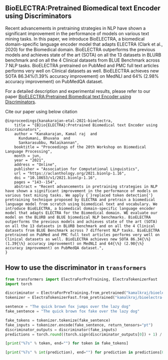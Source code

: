 ## BioELECTRA:Pretrained Biomedical text Encoder using Discriminators

Recent advancements in pretraining strategies in NLP have shown a significant improvement in the performance of models on various text mining tasks. In this paper, we introduce BioELECTRA, a biomedical domain-specific language encoder model that adapts ELECTRA (Clark et al., 2020) for the Biomedical domain. BioELECTRA outperforms the previous models and achieves state of the art (SOTA) on all the 13 datasets in BLURB benchmark and on all the 4 Clinical datasets from BLUE Benchmark across 7 NLP tasks. BioELECTRA pretrained on PubMed and PMC full text articles performs very well on Clinical datasets as well. BioELECTRA achieves new SOTA 86.34%(1.39% accuracy improvement) on MedNLI and 64% (2.98% accuracy improvement) on PubMedQA dataset.

For a detailed description and experimental results, please refer to our paper [BioELECTRA:Pretrained Biomedical text Encoder using Discriminators](https://www.aclweb.org/anthology/2021.bionlp-1.16/).

Cite our paper using below citation 
```
@inproceedings{kanakarajan-etal-2021-bioelectra,
    title = "{B}io{ELECTRA}:Pretrained Biomedical text Encoder using Discriminators",
    author = "Kanakarajan, Kamal raj  and
      Kundumani, Bhuvana  and
      Sankarasubbu, Malaikannan",
    booktitle = "Proceedings of the 20th Workshop on Biomedical Language Processing",
    month = jun,
    year = "2021",
    address = "Online",
    publisher = "Association for Computational Linguistics",
    url = "https://aclanthology.org/2021.bionlp-1.16",
    doi = "10.18653/v1/2021.bionlp-1.16",
    pages = "143--154",
    abstract = "Recent advancements in pretraining strategies in NLP have shown a significant improvement in the performance of models on various text mining tasks. We apply {`}replaced token detection{'} pretraining technique proposed by ELECTRA and pretrain a biomedical language model from scratch using biomedical text and vocabulary. We introduce BioELECTRA, a biomedical domain-specific language encoder model that adapts ELECTRA for the Biomedical domain. WE evaluate our model on the BLURB and BLUE biomedical NLP benchmarks. BioELECTRA outperforms the previous models and achieves state of the art (SOTA) on all the 13 datasets in BLURB benchmark and on all the 4 Clinical datasets from BLUE Benchmark across 7 different NLP tasks. BioELECTRA pretrained on PubMed and PMC full text articles performs very well on Clinical datasets as well. BioELECTRA achieves new SOTA 86.34{\%}(1.39{\%} accuracy improvement) on MedNLI and 64{\%} (2.98{\%} accuracy improvement) on PubMedQA dataset.",
}
```


## How to use the discriminator in `transformers`

```python
from transformers import ElectraForPreTraining, ElectraTokenizerFast
import torch

discriminator = ElectraForPreTraining.from_pretrained("kamalkraj/bioelectra-base-discriminator-pubmed")
tokenizer = ElectraTokenizerFast.from_pretrained("kamalkraj/bioelectra-base-discriminator-pubmed")

sentence = "The quick brown fox jumps over the lazy dog"
fake_sentence = "The quick brown fox fake over the lazy dog"

fake_tokens = tokenizer.tokenize(fake_sentence)
fake_inputs = tokenizer.encode(fake_sentence, return_tensors="pt")
discriminator_outputs = discriminator(fake_inputs)
predictions = torch.round((torch.sign(discriminator_outputs[0]) + 1) / 2)

[print("%7s" % token, end="") for token in fake_tokens]

[print("%7s" % int(prediction), end="") for prediction in predictions[0].tolist()]
```
